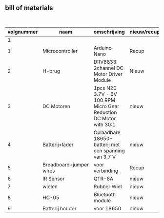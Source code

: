 ## bill of materials
<br />

|volgnummer|naam|omschrijving|nieuw/recup|kostprijs/stuk|aantal|subtotaal|
|----------|----|------------|-----------|---------|------|---------|
|         1|    |            |           |              |      |         |
|         1|  Microcontroller  |Arduino Nano             |      Recup      |    /          | 1     |     /    |
|2|      H-brug|  DRV8833 2channel DC Motor Driver Module|Nieuw|€1.59|1|€1.59
|3|DC Motoren| 1pcs N20 3.7V - 6V 100 RPM Micro Gear Reduction DC Motor with 30:1|nieuw|€3,12|2|€6.24
|4|Batterij+lader|Oplaadbare 18650-batterij met een spanning van 3,7 V|nieuw|€3,83|2|€7.66
|5|Breadboard+jumper wires|voor verbinding|Recup|/|1|/
|6|IR Sensor|QTR-8A|nieuw|€11.95|1|€11.95
|7|wielen|Rubber Wiel|nieuw|€1.17|2|€2.34
|8|HC-05|Bluetooth module|nieuw|€2.49|1|€2.49
|9|Batterij houder|voor 18650|nieuw|€1.69|1|€1.69
